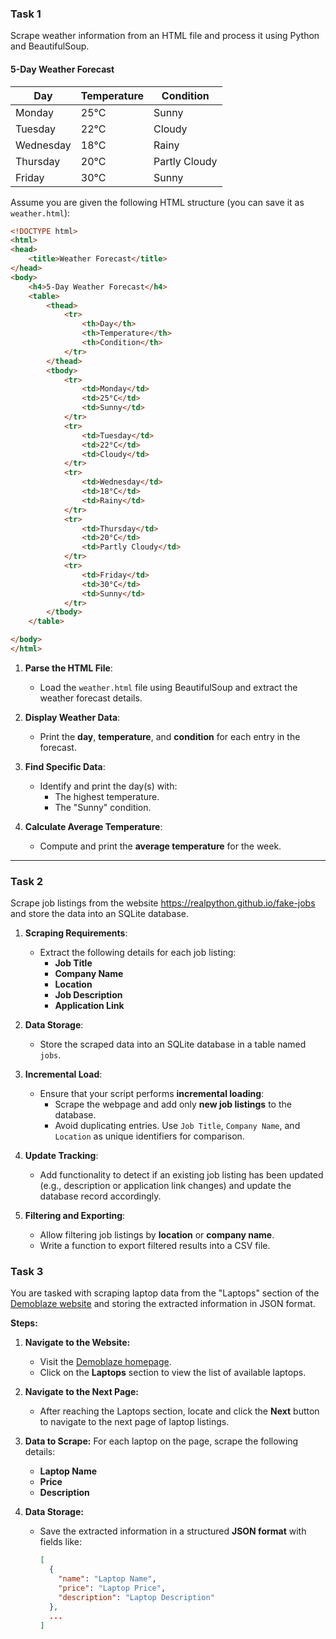 ### Task 1

Scrape weather information from an HTML file and process it using Python and BeautifulSoup.

<h4>5-Day Weather Forecast</h4>
<table>
    <thead>
        <tr>
            <th>Day</th>
            <th>Temperature</th>
            <th>Condition</th>
        </tr>
    </thead>
    <tbody>
        <tr>
            <td>Monday</td>
            <td>25°C</td>
            <td>Sunny</td>
        </tr>
        <tr>
            <td>Tuesday</td>
            <td>22°C</td>
            <td>Cloudy</td>
        </tr>
        <tr>
            <td>Wednesday</td>
            <td>18°C</td>
            <td>Rainy</td>
        </tr>
        <tr>
            <td>Thursday</td>
            <td>20°C</td>
            <td>Partly Cloudy</td>
        </tr>
        <tr>
            <td>Friday</td>
            <td>30°C</td>
            <td>Sunny</td>
        </tr>
    </tbody>
</table>


Assume you are given the following HTML structure (you can save it as `weather.html`):

```html
<!DOCTYPE html>
<html>
<head>
    <title>Weather Forecast</title>
</head>
<body>
    <h4>5-Day Weather Forecast</h4>
    <table>
        <thead>
            <tr>
                <th>Day</th>
                <th>Temperature</th>
                <th>Condition</th>
            </tr>
        </thead>
        <tbody>
            <tr>
                <td>Monday</td>
                <td>25°C</td>
                <td>Sunny</td>
            </tr>
            <tr>
                <td>Tuesday</td>
                <td>22°C</td>
                <td>Cloudy</td>
            </tr>
            <tr>
                <td>Wednesday</td>
                <td>18°C</td>
                <td>Rainy</td>
            </tr>
            <tr>
                <td>Thursday</td>
                <td>20°C</td>
                <td>Partly Cloudy</td>
            </tr>
            <tr>
                <td>Friday</td>
                <td>30°C</td>
                <td>Sunny</td>
            </tr>
        </tbody>
    </table>

</body>
</html>
```

1. **Parse the HTML File**:
   - Load the `weather.html` file using BeautifulSoup and extract the weather forecast details.

2. **Display Weather Data**:
   - Print the **day**, **temperature**, and **condition** for each entry in the forecast.

3. **Find Specific Data**:
   - Identify and print the day(s) with:
     - The highest temperature.
     - The "Sunny" condition.

4. **Calculate Average Temperature**:
   - Compute and print the **average temperature** for the week.

---

### Task 2

Scrape job listings from the website https://realpython.github.io/fake-jobs and store the data into an SQLite database.

1. **Scraping Requirements**:
   - Extract the following details for each job listing:
     - **Job Title**
     - **Company Name**
     - **Location**
     - **Job Description**
     - **Application Link**

2. **Data Storage**:
   - Store the scraped data into an SQLite database in a table named `jobs`.

3. **Incremental Load**:
   - Ensure that your script performs **incremental loading**:
     - Scrape the webpage and add only **new job listings** to the database.
     - Avoid duplicating entries. Use `Job Title`, `Company Name`, and `Location` as unique identifiers for comparison.

4. **Update Tracking**:
   - Add functionality to detect if an existing job listing has been updated (e.g., description or application link changes) and update the database record accordingly.

5. **Filtering and Exporting**:
   - Allow filtering job listings by **location** or **company name**.
   - Write a function to export filtered results into a CSV file.


### Task 3

You are tasked with scraping laptop data from the "Laptops" section of the [Demoblaze website](https://www.demoblaze.com/) and storing the extracted information in JSON format.

**Steps:**

1. **Navigate to the Website:**
   - Visit the [Demoblaze homepage](https://www.demoblaze.com/).
   - Click on the **Laptops** section to view the list of available laptops.

2. **Navigate to the Next Page:**
   - After reaching the Laptops section, locate and click the **Next** button to navigate to the next page of laptop listings.

3. **Data to Scrape:**
   For each laptop on the page, scrape the following details:
   - **Laptop Name**
   - **Price**
   - **Description**

4. **Data Storage:**
   - Save the extracted information in a structured **JSON format** with fields like:
     ```json
     [
       {
         "name": "Laptop Name",
         "price": "Laptop Price",
         "description": "Laptop Description"
       },
       ...
     ]
     ```
